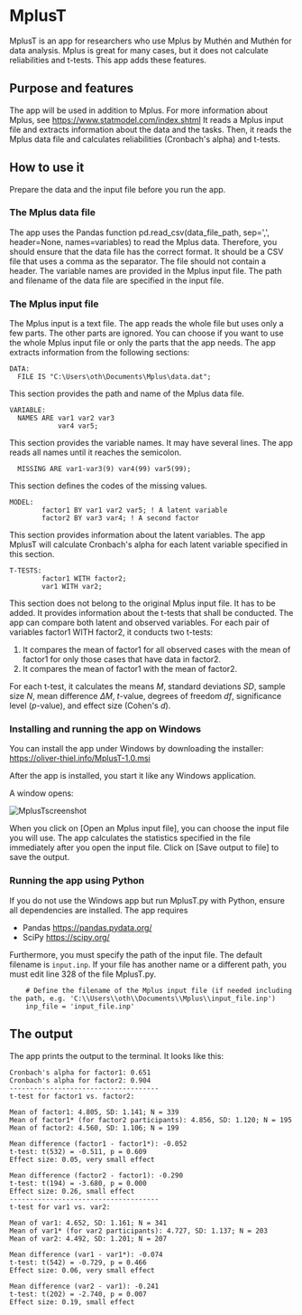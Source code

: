 # MplusT
MplusT is an app for researchers who use Mplus by Muthén and Muthén for data analysis. Mplus is great for many cases, but it does not calculate reliabilities and t-tests. This app adds these features.

## Purpose and features
The app will be used in addition to Mplus. For more information about Mplus, see https://www.statmodel.com/index.shtml
It reads a Mplus input file and extracts information about the data and the tasks. Then, it reads the Mplus data file and calculates reliabilities (Cronbach's alpha) and t-tests.

## How to use it
Prepare the data and the input file before you run the app.

### The Mplus data file
The app uses the Pandas function pd.read_csv(data_file_path, sep=',', header=None, names=variables) to read the Mplus data. Therefore, you should ensure that the data file has the correct format. It should be a CSV file that uses a comma as the separator. The file should not contain a header. The variable names are provided in the Mplus input file.
The path and filename of the data file are specified in the input file.

### The Mplus input file
The Mplus input is a text file. The app reads the whole file but uses only a few parts. The other parts are ignored. You can choose if you want to use the whole Mplus input file or only the parts that the app needs. The app extracts information from the following sections:

```
DATA:
  FILE IS "C:\Users\oth\Documents\Mplus\data.dat";
```
This section provides the path and name of the Mplus data file.

```
VARIABLE:
  NAMES ARE var1 var2 var3
            var4 var5;
```
This section provides the variable names. It may have several lines. The app reads all names until it reaches the semicolon.

```
  MISSING ARE var1-var3(9) var4(99) var5(99);
```
This section defines the codes of the missing values.

```
MODEL:  
        factor1 BY var1 var2 var5; ! A latent variable
        factor2 BY var3 var4; ! A second factor
```
This section provides information about the latent variables. The app MplusT will calculate Cronbach's alpha for each latent variable specified in this section.

```
T-TESTS:
        factor1 WITH factor2;
        var1 WITH var2;
```
This section does not belong to the original Mplus input file. It has to be added. It provides information about the t-tests that shall be conducted. The app can compare both latent and observed variables. For each pair of variables factor1 WITH factor2, it conducts two t-tests:
1. It compares the mean of factor1 for all observed cases with the mean of factor1 for only those cases that have data in factor2.
2. It compares the mean of factor1 with the mean of factor2.

For each t-test, it calculates the means *M*, standard deviations *SD*, sample size *N*, mean difference *&#916;M*, *t*-value, degrees of freedom *df*, significance level (*p*-value), and effect size (Cohen's *d*).

### Installing and running the app on Windows
You can install the app under Windows by downloading the installer: https://oliver-thiel.info/MplusT-1.0.msi

After the app is installed, you start it like any Windows application.

A window opens:

![MplusTscreenshot](https://github.com/user-attachments/assets/b410e751-53f7-4a4c-b50b-954c1e74552d)

When you click on [Open an Mplus input file], you can choose the input file you will use.
The app calculates the statistics specified in the file immediately after you open the input file.
Click on [Save output to file] to save the output.

### Running the app using Python
If you do not use the Windows app but run MplusT.py with Python, ensure all dependencies are installed. The app requires
* Pandas https://pandas.pydata.org/
* SciPy https://scipy.org/

Furthermore, you must specify the path of the input file. The default filename is `input.inp`. If your file has another name or a different path, you must edit line 328 of the file MplusT.py.

```
    # Define the filename of the Mplus input file (if needed including the path, e.g. 'C:\\Users\\oth\\Documents\\Mplus\\input_file.inp')
    inp_file = 'input_file.inp'
```

## The output
The app prints the output to the terminal. It looks like this:

```
Cronbach's alpha for factor1: 0.651
Cronbach's alpha for factor2: 0.904
-------------------------------------
t-test for factor1 vs. factor2:

Mean of factor1: 4.805, SD: 1.141; N = 339
Mean of factor1* (for factor2 participants): 4.856, SD: 1.120; N = 195
Mean of factor2: 4.560, SD: 1.106; N = 199

Mean difference (factor1 - factor1*): -0.052
t-test: t(532) = -0.511, p = 0.609
Effect size: 0.05, very small effect

Mean difference (factor2 - factor1): -0.290
t-test: t(194) = -3.680, p = 0.000
Effect size: 0.26, small effect
-------------------------------------
t-test for var1 vs. var2:

Mean of var1: 4.652, SD: 1.161; N = 341
Mean of var1* (for var2 participants): 4.727, SD: 1.137; N = 203
Mean of var2: 4.492, SD: 1.201; N = 207

Mean difference (var1 - var1*): -0.074
t-test: t(542) = -0.729, p = 0.466
Effect size: 0.06, very small effect

Mean difference (var2 - var1): -0.241
t-test: t(202) = -2.740, p = 0.007
Effect size: 0.19, small effect
```
